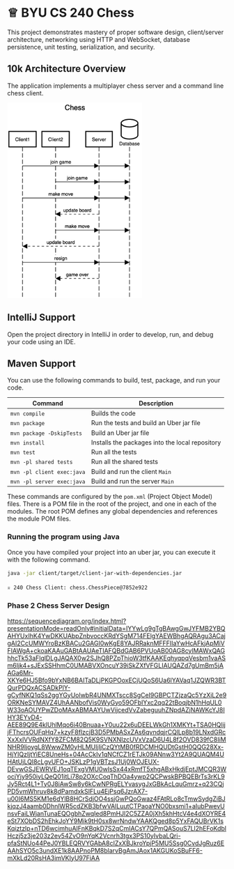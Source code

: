 # ♕ BYU CS 240 Chess

This project demonstrates mastery of proper software design, client/server architecture, networking using HTTP and WebSocket, database persistence, unit testing, serialization, and security.

## 10k Architecture Overview

The application implements a multiplayer chess server and a command line chess client.

[![Sequence Diagram](10k-architecture.png)](https://sequencediagram.org/index.html#initialData=C4S2BsFMAIGEAtIGckCh0AcCGAnUBjEbAO2DnBElIEZVs8RCSzYKrgAmO3AorU6AGVIOAG4jUAEyzAsAIyxIYAERnzFkdKgrFIuaKlaUa0ALQA+ISPE4AXNABWAexDFoAcywBbTcLEizS1VZBSVbbVc9HGgnADNYiN19QzZSDkCrfztHFzdPH1Q-Gwzg9TDEqJj4iuSjdmoMopF7LywAaxgvJ3FC6wCLaFLQyHCdSriEseSm6NMBurT7AFcMaWAYOSdcSRTjTka+7NaO6C6emZK1YdHI-Qma6N6ss3nU4Gpl1ZkNrZwdhfeByy9hwyBA7mIT2KAyGGhuSWi9wuc0sAI49nyMG6ElQQA)

## IntelliJ Support

Open the project directory in IntelliJ in order to develop, run, and debug your code using an IDE.

## Maven Support

You can use the following commands to build, test, package, and run your code.

| Command                    | Description                                     |
| -------------------------- | ----------------------------------------------- |
| `mvn compile`              | Builds the code                                 |
| `mvn package`              | Run the tests and build an Uber jar file        |
| `mvn package -DskipTests`  | Build an Uber jar file                          |
| `mvn install`              | Installs the packages into the local repository |
| `mvn test`                 | Run all the tests                               |
| `mvn -pl shared tests`     | Run all the shared tests                        |
| `mvn -pl client exec:java` | Build and run the client `Main`                 |
| `mvn -pl server exec:java` | Build and run the server `Main`                 |

These commands are configured by the `pom.xml` (Project Object Model) files. There is a POM file in the root of the project, and one in each of the modules. The root POM defines any global dependencies and references the module POM files.

### Running the program using Java

Once you have compiled your project into an uber jar, you can execute it with the following command.

```sh
java -jar client/target/client-jar-with-dependencies.jar

♕ 240 Chess Client: chess.ChessPiece@7852e922
```
### Phase 2 Chess Server Design
https://sequencediagram.org/index.html?presentationMode=readOnly#initialData=IYYwLg9gTgBAwgGwJYFMB2YBQAHYUxIhK4YwDKKUAbpZnbvoccKRdYSgM714FElgYAEWBhgAQRAgu3ACajgAI2CcUMWYroBzKBACu2GAGI0wKgE8YAJRRaknMFFFIIaYwHcAFkjApMiVFIAWgA+ckoaKAAuGABtAAUAeTIAFQBdGAB6PVUoAB00AG8cylMAWxQAGhhcTk53aFlqlDLgJAQAX0w2SJhQ8PZpThioW3tfKAAKEqhyqpqVesbm1vaASm6Ijk4+sJExSSHhmC0UMABVXOncuY39iSkZXfVFGLIAUQAZd7gUmBm5jAAGa6Mr-XKYe6HJ5Bfo9bYxNB6BAITaDLjPKGPOoxECjUQoS6Ua6lYAVaq1JZQWR3BTQurPDQxACSADkPlY-gCyfNKQ1qSs2ggYGyUolwbR4UNMXTscc8SgCeI9GBPCTZjzaQc5YzXiL2e9ORKNeSYMAVZ4UhAANbofVis0WyGyo59OFbIYxc2qq22tBoqjbN1hHqUL0W33oAOUYPwZDoMAxABMAAYUwVijcedVvZabeguuhZNpdAZjNAWKcYJ8IHY3EYvD4-AEE89Q9E4klUhlMqo6i40Bnuaa+Y0uu22x6uDEELWkGh1XMKYt+TSA0HQlijjFThcrsOUFqHq7+kzyF8flzcjB3D5PMbASxZAs6qvndqjrCQlLp8b19LNxdGRcXxXxlVVRdNXfY8ZFCM82Q5K9SVNXNIzcUVxVzaD6U4L8f2OVD839fC8IiMNHR9IjoygL8WwwZM0yHLMUIjIjCzQYtMB0fRDCMHQUDtGstH0QQG28Xx-HjYIQzIjtYiEC8UneHs+04AcCkIv1qNCfCZ1rETJk09ANnw3Yt2A9QUAQM4UHAtUjLQI8cLgvUFO+JSKLzP1gVBTzsJ1Uj0WOJEUX-DEvwGSJEWRVEJ1oqTExgVMU0wIsSx44xRmfT5xhgABxHkdjEptJMCQR3WocjYjy950iyLQeQ01itLi78p2OXcCoqThDOa4ywp2QCPwskBPBQEBrTs3rKL9Jy5Rct4L1+Ty0J8iAwSw8y6kCwNPRgELYvasygJxGBkAcLquGmrz+q23CQjPD5vmWhruv8k8dPamdxkSIFLu4EjPsq6JzrAX7-u00I6MS5KM1e6dYlB8HCrSdjOO4ssjGwPQoGwaz4FAtRLo8cTmwSydgZiBJkjqzJ4aamb0DhnlWR5cdZKB3bfwVAlLuutCTPaoaYNO0bxsmi1+aIubPwevUnsvFaiLWjanTunaEQOgbhZwqIed8PmHJl2C5ZZA0jXh5khHtcV4e4dXOYRE4eSt7XObDS2hEhkJoYY9Mik9tH0sx8wrNndwYAAKQged8p5YxFAQUBrVK1sKqiztzlp+nTD6wcimhuAIFnKBqkD7S2qCmIACsY7QPmQASouS7Ll2hEFoKdblHczj5z3je203z2ev54ZvO9nYqK2Vcnrh3tgx3PS10yIvbaLQri-pfaStNUo44PeJ0YBLEQRVYGAbA8cIZxXBJkroYpjP5MU5Ssg0CvdJgRuz6EAAhSYO5c3undXE1k8AAPnoPM8blarvBgAmJAox1AKGUKoSBuFF6-mXkLd20RsHA3imVKIyU97FiAA
